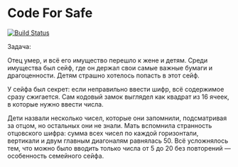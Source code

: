 # Code For Safe

[![Build Status](https://travis-ci.org/xaoc-303/code-for-safe.svg?branch=master)](https://travis-ci.org/xaoc-303/code-for-safe)

Задача:

Отец умер, и всё его имущество перешло к жене и детям. Среди имущества был сейф, где он держал свои самые важные бумаги и драгоценности. Детям страшно хотелось попасть в этот сейф.

У сейфа был секрет: если неправильно ввести шифр, всё содержимое сразу сжигается. Сам кодовый замок выглядел как квадрат из 16 ячеек, в которые нужно ввести числа.

Дети назвали несколько чисел, которые они запомнили, подсматривая за отцом, но остальных они не знали. Мать вспомнила странность отцовского шифра: сумма всех чисел по каждой горизонтали, вертикали и двум главным диагоналям равнялась 50. Всё усложнялось тем, что можно было вводить только числа от 5 до 20 без повторений — особенность семейного сейфа.
